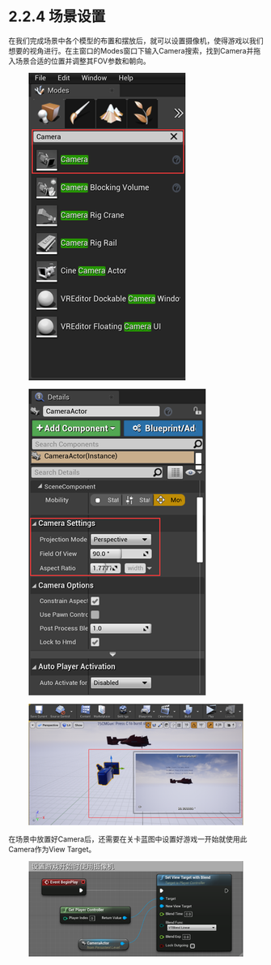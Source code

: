 # 2.2.4 场景设置

在我们完成场景中各个模型的布置和摆放后，就可以设置摄像机，使得游戏以我们想要的视角进行。在主窗口的Modes窗口下输入Camera搜索，找到Camera并拖入场景合适的位置并调整其FOV参数和朝向。

<figure><img src="../../../.gitbook/assets/image (12).png" alt=""><figcaption></figcaption></figure>

<figure><img src="../../../.gitbook/assets/image (37).png" alt=""><figcaption></figcaption></figure>

<figure><img src="../../../.gitbook/assets/image (58).png" alt=""><figcaption></figcaption></figure>

在场景中放置好Camera后，还需要在关卡蓝图中设置好游戏一开始就使用此Camera作为View Target。

<figure><img src="../../../.gitbook/assets/image (10).png" alt=""><figcaption></figcaption></figure>
